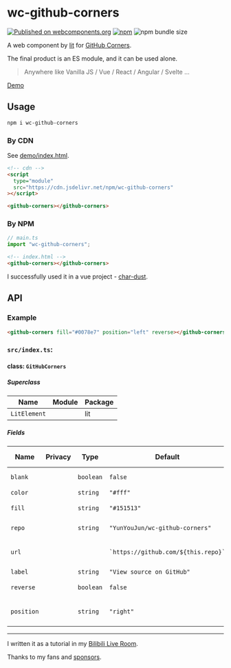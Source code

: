 # wc-github-corners

[![Published on webcomponents.org](https://img.shields.io/badge/webcomponents.org-published-blue.svg)](https://www.webcomponents.org/element/YunYouJun/wc-github-corners)
[![npm](https://img.shields.io/npm/v/wc-github-corners)](https://www.npmjs.com/package/wc-github-corners)
![npm bundle size](https://img.shields.io/bundlephobia/minzip/wc-github-corners)

A web component by [lit](https://github.com/lit/lit) for [GitHub Corners](https://github.com/tholman/github-corners).

The final product is an ES module, and it can be used alone.

> Anywhere like Vanilla JS / Vue / React / Angular / Svelte ...

[Demo](https://www.yunyoujun.cn/wc-github-corners/)

<!--
```html
<custom-element-demo>
  <template>
    <script
      module
      src="https://cdn.jsdelivr.net/npm/wc-github-corners@0.1.1"
    ></script>
    <link rel="import" href="github-corners.html" />
    <github-corners></github-corners>
  </template>
</custom-element-demo>
```
-->

## Usage

```bash
npm i wc-github-corners
```

### By CDN

See [demo/index.html](./demo/index.html).

```html
<!-- cdn -->
<script
  type="module"
  src="https://cdn.jsdelivr.net/npm/wc-github-corners"
></script>

<github-corners></github-corners>
```

### By NPM

```ts
// main.ts
import "wc-github-corners";
```

```html
<!-- index.html -->
<github-corners></github-corners>
```

I successfully used it in a vue project - [char-dust](https://github.com/YunYouJun/char-dust).

## API

### Example

```html
<github-corners fill="#0078e7" position="left" reverse></github-corners>
```

<!-- wc-api:start -->
<!-- prettier-ignore-start -->
<!-- markdownlint-disable -->
### `src/index.ts`:

#### class: `GitHubCorners`

##### Superclass

| Name         | Module | Package |
| ------------ | ------ | ------- |
| `LitElement` |        | lit     |

##### Fields

| Name       | Privacy | Type      | Default                                 | Description                                   | Inherited From |
| ---------- | ------- | --------- | --------------------------------------- | --------------------------------------------- | -------------- |
| `blank`    |         | `boolean` | `false`                                 | target="\_blank" for link                     |                |
| `color`    |         | `string`  | `"#fff"`                                | Font color                                    |                |
| `fill`     |         | `string`  | `"#151513"`                             | Fill color for github corners                 |                |
| `repo`     |         | `string`  | `"YunYouJun/wc-github-corners"`         | Your GitHub Repo Name                         |                |
| `url`      |         |           | `` `https://github.com/${this.repo}` `` | Generated by repo, you also can custom it.    |                |
| `label`    |         | `string`  | `"View source on GitHub"`               | Hover title                                   |                |
| `reverse`  |         | `boolean` | `false`                                 | Reverse color and fill                        |                |
| `position` |         | `string`  | `"right"`                               | Position of github corners, 'left' or 'right' |                |

<hr/>

<!-- markdownlint-restore -->
<!-- prettier-ignore-end -->

<!-- wc-api:end -->

I written it as a tutorial in my [Bilibili Live Room](https://live.bilibili.com/822719).

Thanks to my fans and [sponsors](https://sponsors.yunyoujun.cn/).
